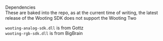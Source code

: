 Dependencies  
These are baked into the repo, as at the current time of writing, the latest release of the Wooting SDK does not support the Wooting Two

`wooting-analog-sdk.dll` is from Gottz    
`wooting-rgb-sdk.dll` is from BigBrain  

